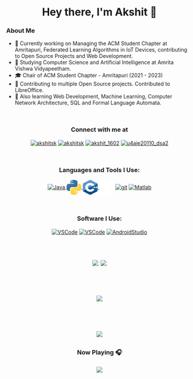 <h1 align="center"> Hey there, I'm Akshit 👋 </h1>  
   
<!-- <h3 align="center"> <img align = "center" src = "https://komarev.com/ghpvc/?username=4k5h1t"> --> 
 
### About Me  
 
- 🔭 Currently working on Managing the ACM Student Chapter at Amritapuri, Federated Learning Algorithms in IoT Devices, contributing to Open Source Projects and Web Development.
- 🌱 Studying Computer Science and Artificial Intelligence at Amrita Vishwa Vidyapeetham.
- 🎓 Chair of ACM Student Chapter - Amritapuri (2021 - 2023)
- 👯 Contributing to multiple Open Source projects. Contributed to LibreOffice. 
- 🤔 Also learning Web Development, Machine Learning, Computer Network Architecture, SQL and Formal Language Automata.

<br />

<h3 align="center">Connect with me at</h3>
<p align="center">
<!--<a href="https://twitter.com/alby_0n" target="blank"><img align="center" src="https://raw.githubusercontent.com/rahuldkjain/github-profile-readme-generator/master/src/images/icons/Social/twitter.svg" alt="alby_0n" height="30" width="40" /></a> -->
<a href="https://www.linkedin.com/in/akshit-sk/" target="blank"><img align="center" src="https://raw.githubusercontent.com/rahuldkjain/github-profile-readme-generator/master/src/images/icons/Social/linked-in-alt.svg" alt="akshitsk" height="30" width="40" /></a>  
<a href="https://kaggle.com/akshitsk" target="blank"><img align="center" src="https://raw.githubusercontent.com/rahuldkjain/github-profile-readme-generator/master/src/images/icons/Social/kaggle.svg" alt="akshitsk" height="30" width="40" /></a>  
<a href="https://instagram.com/akshit_1602" target="blank"><img align="center" src="https://raw.githubusercontent.com/rahuldkjain/github-profile-readme-generator/master/src/images/icons/Social/instagram.svg" alt="akshit_1602" height="30" width="40" /></a>  
<a href="https://www.hackerrank.com/u4aie20110_dsa2" target="blank"><img align="center" src="https://raw.githubusercontent.com/rahuldkjain/github-profile-readme-generator/master/src/images/icons/Social/hackerrank.svg" alt="u4aie20110_dsa2" height="30" width="40" /></a>  
</p>

<br />

<h3 align="center"> Languages and Tools I Use: </h3>

<p align="center">
<a href="https://www.java.org" target="blank"> <img align="center" alt="Java" height="40" width="40" src="https://user-images.githubusercontent.com/73750950/130800374-c4299348-adf9-4183-9227-c3cf72ab3235.png"/> </a>   
<a href="https://www.python.org" target="blank"> <img align="center" alt="Python" height="40" width="40" src="https://github.com/Aakarsh-B/trying-repos/blob/master/python-5.svg?raw=true"/> </a>   
<a href="https://www.w3schools.com/cpp/" target="blank"> <img align="center" alt="C++" height="40" width="40" src="https://github.com/Aakarsh-B/trying-repos/blob/master/c++.png"/> </a>   
<img align="center" alt="GitHub" height="40" width="40" src="https://github.com/Aakarsh-B/trying-repos/blob/master/github.svg" />  
<a href="https://git-scm.com/" target="blank"><img align="center" alt="git" height="40" width="40" src="https://git-scm.com/images/logos/downloads/Git-Icon-1788C.png" /></a>   
<a href="https://in.mathworks.com/products/matlab.html" target="blank"> <img align="center" alt="Matlab" height="40" width="40" src="https://upload.wikimedia.org/wikipedia/commons/2/21/Matlab_Logo.png"/> </a>   
</p>

<br />  

<h3 align="center">Software I Use: </h3>

<p align="center">
<a href="https://code.visualstudio.com/download" target="_blank"><img align="center" alt="VSCode" width="50px" src="https://cdn.icon-icons.com/icons2/1381/PNG/512/visualstudiocode_93981.png" /></a>
<a href="https://androidstudio.org" target="_blank"><img align="center" alt="VSCode" width="50px" src="https://user-images.githubusercontent.com/73750950/130801100-4b43e223-099b-498a-a764-42a60bbc0977.png" /></a>
<a href="https://androidstudio.org" target="_blank"><img align="center" alt="AndroidStudio" width="50px" src="https://user-images.githubusercontent.com/73750950/130803062-1d1c393d-5821-4cd5-9c5c-02f5eebfa31f.png" /></a>
<br />  
<br />
</p>

</h2>

<h1 align="center">
  
  <img align="center" src="https://github-readme-streak-stats.herokuapp.com?user=4k5h1t&theme=dracula"/>   <img align="center" src="https://github-readme-stats.vercel.app/api/top-langs/?username=4k5h1t&hide=jupyter%20notebook"/> <br/>
  <br/>
   
  <img align="center" src="https://github-readme-stats.vercel.app/api?username=4k5h1t&show_icons=true&theme=github_dark"/> <br/>
  <br/>
  
  <!--
  <p align="center">
  <a href="https://github.com/ryo-ma/github-profile-trophy">
  <img src="https://github-profile-trophy.vercel.app/?username=4k5h1t" alt="4k5h1t" />
  </a>
  </p>
  -->

  <img align = "center" src = "https://holopin.io/api/user/board?user=4k5h1t"/>
  <br/>
   
</h1>
  
<h3 align = "center">
Now Playing 🎧  
<br/><br/>
<img align = "center" src = "https://spotify-github-profile.vercel.app/api/view?uid=31fvh56j4lelziiuamq3pswy3roa&cover_image=true&theme=novatorem&bar_color=3d69f0&bar_color_cover=false)](https://github.com/kittinan/spotify-github-profile"/>
<h3/>
